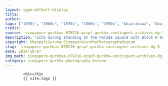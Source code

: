 ```yaml
---
layout: sgpm-default-display
title: 
author: 
tags: ["1950s", "1960s", "1970s", "1980s", "1990s", "bhairahawa", "dharan", "gurkhas", "kathmandu", "nepal", "pokhara", "singapore", "singapore gurkha archive", "singapore gurkha old photographs", "singapore gurkha photography museum", "singapore gurkhas"]
credit: 
source: -singapore-gurkhas-070216-gcspf-gurkha-contingent-archives-dg-3
description: "Sita Gurung standing at the Parade Square with Block R behind her. Date: Early 1980s."
copyright: DhanpatiGurung-SingaporeGurkhaPhotographyMuseum
slug: -singapore-gurkhas-070216-gcspf-gurkha-contingent-archives-dg-3
date: 2014-10-07
img_path: singapore-gurkhas-070216-gcspf-gurkha-contingent-archives-dg-3.jpg
category: singapore-gurkha-photography-museum
---
```

	 		

	 		<h1></h1>
	 		{{ site.tags }}
	 		
